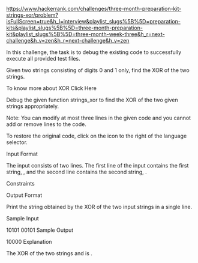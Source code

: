 https://www.hackerrank.com/challenges/three-month-preparation-kit-strings-xor/problem?isFullScreen=true&h_l=interview&playlist_slugs%5B%5D=preparation-kits&playlist_slugs%5B%5D=three-month-preparation-kit&playlist_slugs%5B%5D=three-month-week-three&h_r=next-challenge&h_v=zen&h_r=next-challenge&h_v=zen

In this challenge, the task is to debug the existing code to successfully execute all provided test files.

Given two strings consisting of digits 0 and 1 only, find the XOR of the two strings.

To know more about XOR Click Here

Debug the given function strings_xor to find the XOR of the two given strings appropriately.

Note: You can modify at most three lines in the given code and you cannot add or remove lines to the code.

To restore the original code, click on the icon to the right of the language selector.

Input Format

The input consists of two lines. The first line of the input contains the first string, , and the second line contains the second string, .

Constraints

Output Format

Print the string obtained by the XOR of the two input strings in a single line.

Sample Input

10101
00101
Sample Output

10000
Explanation

The XOR of the two strings and is .
